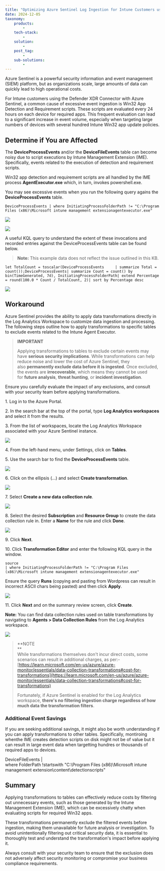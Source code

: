 ```yaml
---
title: "Optimizing Azure Sentinel Log Ingestion for Intune Customers using the Defender XDR Connector"
date: 2024-12-05
taxonomy:
    products:
        - 
    tech-stack:
        - 
    solution:
        - 
    post_tag:
        - 
    sub-solutions:
        - 
---
```


Azure Sentinel is a powerful security information and event management (SIEM) platform, but as organizations scale, large amounts of data can quickly lead to high operational costs.

For Intune customers using the Defender XDR Connector with Azure Sentinel, a common cause of excessive event ingestion is Win32 App Detection and Requirement scripts. These scripts are evaluated every 24 hours on each device for required apps. This frequent evaluation can lead to a significant increase in event volume, especially when targeting large numbers of devices with several hundred Intune Win32 app update policies.

## Determine if You are Affected

The **DeviceProcessEvents** and/or the **DeviceFileEvents** table can become noisy due to script executions by Intune Management Extension (IME). Specifically, events related to the execution of detection and requirement scripts.

Win32 app detection and requirement scripts are all handled by the IME process **AgentExecutor.exe** which, in turn, invokes powershell.exe.

You may see excessive events when you run the following query agains the **DeviceProcessEvents** table.

```
DeviceProcessEvents | where InitiatingProcessFolderPath != "C:\Program Files (x86)\Microsoft intune management extensionagentexecutor.exe"
```

![](../../_images/sentinel_data_kql_query.jpg)

![](../../_images/sentinel_data.jpg)

A useful KQL query to understand the extent of these invocations and recorded entries against the DeviceProcessEvents table can be found below.

> **Note:** This example data does not reflect the issue outlined in this KB.

```
let TotalCount = toscalar(DeviceProcessEvents     | summarize Total = count());DeviceProcessEvents| summarize Count = count() by bin(TimeGenerated, 7d), InitiatingProcessFolderPath| extend Percentage = round(100.0 * Count / TotalCount, 2)| sort by Percentage desc
```

![](../../_images/kql_sentinel_example.jpg)

## Workaround

Azure Sentinel provides the ability to apply data transformations directly in the Log Analytics Workspace to customize data ingestion and processing. The following steps outline how to apply transformations to specific tables to exclude events related to the Intune Agent Executor.

> **IMPORTANT**
> 
> Applying transformations to tables to exclude certain events may have **serious security implications**. While transformations can help reduce noise and lower the cost of Azure Sentinel, they also **permanently exclude data before it is ingested**. Once excluded, the events are **irrecoverable**, which means they cannot be used for **future analysis**, **threat hunting**, or **incident investigation**.

Ensure you carefully evaluate the impact of any exclusions, and consult with your security team before applying transformations.

1\. Log in to the Azure Portal.

2\. In the search bar at the top of the portal, type **Log Analytics workspaces** and select it from the results.

3\. From the list of workspaces, locate the Log Analytics Workspace associated with your Azure Sentinel instance.

![](../../_images/sentinel_1.jpg)

4\. From the left-hand menu, under Settings, click on **Tables**.

5\. Use the search bar to find the **DeviceProcessEvents** table.

![](../../_images/sentinel_2.jpg)

6\. Click on the ellipsis (...) and select **Create transformation**.

![](../../_images/sentinel_3.jpg)

7\. Select **Create a new data collection rule**.

![](../../_images/sentinel_4.jpg)

8\. Select the desired **Subscription** and **Resource Group** to create the data collection rule in. Enter a **Name** for the rule and click **Done**.

![](../../_images/sentinel_5.jpg)

9\. Click **Next**.

10\. Click **Transformation Editor** and enter the following KQL query in the window.

```
source
| where InitiatingProcessFolderPath != "C:\Program Files (x86)\Microsoft intune management extensionagentexecutor.exe"
```

Ensure the query **Runs** (copying and pasting from Wordpress can result in incorrect ASCII chars being pasted) and then click **Apply**.

![](../../_images/sentinel_6.jpg)

11\. Click **Next** and on the summary review screen, click **Create**.

**Note:** You can find data collection rules used on table transformations by navigating to **Agents > Data Collection Rules** from the Log Analytics workspace.

![](../../_images/sentinel_7.jpg)

> **NOTE  
> **  
> While transformations themselves don't incur direct costs, some scenarios can result in additional charges, as per:- [https://learn.microsoft.com/en-us/azure/azure-monitor/essentials/data-collection-transformations#cost-for-transformations](https://learn.microsoft.com/en-us/azure/azure-monitor/essentials/data-collection-transformations#cost-for-transformations)
> 
> Fortunately, if Azure Sentinel is enabled for the Log Analytics workspace, **there's no filtering ingestion charge regardless of how much data the transformation filters**.

### Additional Event Savings

If you are seeking additional savings, it might also be worth understanding if you can apply transformations to other tables. Specifically, montiroing whenthe IME creates detection scripts on disk might not be of value but it can result in large event data when targetting hundres or thousands of required apps to devices.

DeviceFileEvents |  
where FolderPath !startswith "C:\\Program Files (x86)\\Microsoft intune management extension\\content\\detectionscripts"

## Summary

Applying transformations to tables can effectively reduce costs by filtering out unnecessary events, such as those generated by the Intune Management Extension (IME), which can be excessively chatty when evaluating scripts for required Win32 apps.

These transformations permanently exclude the filtered events before ingestion, making them unavailable for future analysis or investigation. To avoid unintentionally filtering out critical security data, it is essential to thoroughly test and understand the transformation's impact before applying it.

Always consult with your security team to ensure that the exclusion does not adversely affect security monitoring or compromise your business compliance requirements.
